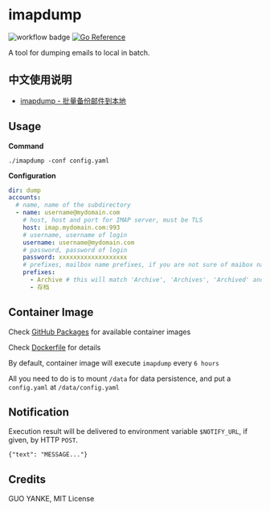 # imapdump

![workflow badge](https://github.com/yankeguo/imapdump/actions/workflows/go.yml/badge.svg) [![Go Reference](https://pkg.go.dev/badge/github.com/yankeguo/imapdump.svg)](https://pkg.go.dev/github.com/yankeguo/imapdump)

A tool for dumping emails to local in batch.

## 中文使用说明

- [imapdump - 批量备份邮件到本地](https://mp.weixin.qq.com/s/q-BAjuInDjc6hkpotHtRPg)

## Usage

**Command**

```
./imapdump -conf config.yaml
```

**Configuration**

```yaml
dir: dump
accounts:
  # name, name of the subdirectory
  - name: username@mydomain.com
    # host, host and port for IMAP server, must be TLS
    host: imap.mydomain.com:993
    # username, username of login
    username: username@mydomain.com
    # password, password of login
    password: xxxxxxxxxxxxxxxxxxx
    # prefixes, mailbox name prefixes, if you are not sure of maibox names, you can check the log
    prefixes:
      - Archive # this will match 'Archive', 'Archives', 'Archived' and 'Archives/2022' etc
      - 存档
```

## Container Image

Check [GitHub Packages](https://github.com/yankeguo/imapdump/pkgs/container/imapdump) for available container images

Check [Dockerfile](Dockerfile) for details

By default, container image will execute `imapdump` every `6 hours`

All you need to do is to mount `/data` for data persistence, and put a `config.yaml` at `/data/config.yaml`

## Notification

Execution result will be delivered to environment variable `$NOTIFY_URL`, if given, by HTTP `POST`.

```
{"text": "MESSAGE..."}
```

## Credits

GUO YANKE, MIT License
